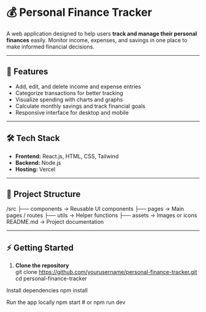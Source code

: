 # 💰 Personal Finance Tracker

A web application designed to help users **track and manage their personal finances** easily. Monitor income, expenses, and savings in one place to make informed financial decisions.  

---

## 🚀 Features  
- Add, edit, and delete income and expense entries  
- Categorize transactions for better tracking  
- Visualize spending with charts and graphs  
- Calculate monthly savings and track financial goals  
- Responsive interface for desktop and mobile  

---

## 🛠️ Tech Stack  
- **Frontend:** React.js, HTML, CSS, Tailwind
- **Backend:** Node.js 
- **Hosting:** Vercel
---

## 📂 Project Structure  
/src
├── components → Reusable UI components
├── pages → Main pages / routes
├── utils → Helper functions
├── assets → Images or icons
README.md → Project documentation

---

## ⚡ Getting Started  

1. **Clone the repository**  
git clone https://github.com/yourusername/personal-finance-tracker.git
cd personal-finance-tracker

Install dependencies
npm install

Run the app locally
npm start   # or npm run dev
